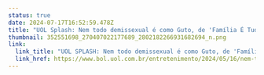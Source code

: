 ```yaml
---
status: true
date: 2024-07-17T16:52:59.478Z
title: "UOL Splash: Nem todo demissexual é como Guto, de 'Família É Tudo'; entenda"
thumbnail: 352551698_270407022177689_2802182266931682694_n.png
link:
  link_title: "UOL SPLASH: Nem todo demissexual é como Guto, de 'Família É Tudo'; entenda"
  link_href: https://www.bol.uol.com.br/entretenimento/2024/05/16/nem-todo-demissexual-e-como-guto-de-familia-e-tudo-entenda.htm
---
```

